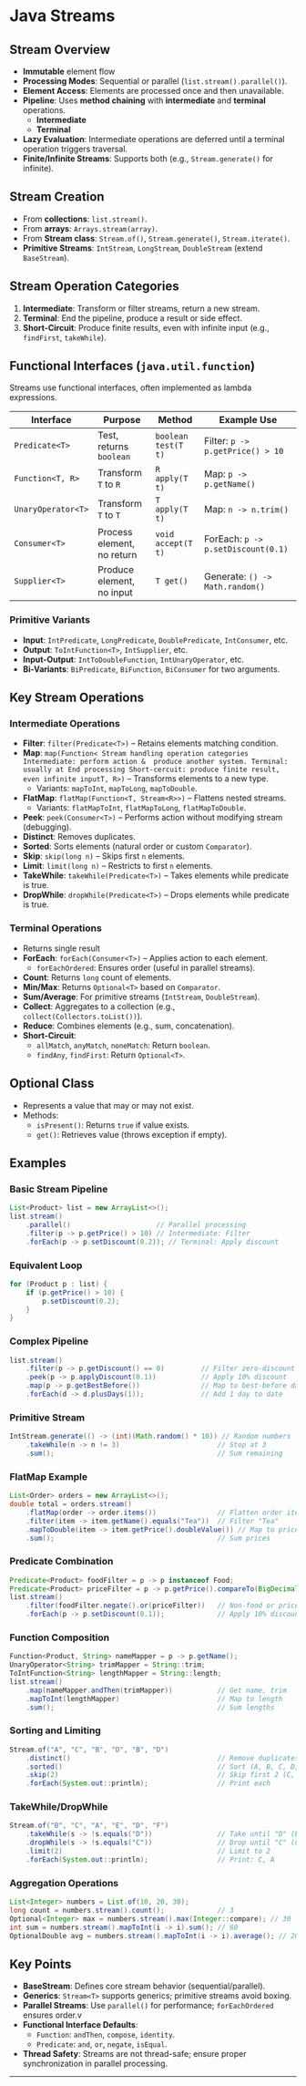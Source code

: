 # **Java Streams**

## **Stream Overview**
- **Immutable** element flow
- **Processing Modes**: Sequential or parallel (`list.stream().parallel()`).
- **Element Access**: Elements are processed once and then unavailable.
- **Pipeline**: Uses **method chaining** with **intermediate** and **terminal** operations.
  - **Intermediate**
  - **Terminal**
- **Lazy Evaluation**: Intermediate operations are deferred until a terminal operation triggers traversal.
- **Finite/Infinite Streams**: Supports both (e.g., `Stream.generate()` for infinite).

## **Stream Creation**
- From **collections**: `list.stream()`.
- From **arrays**: `Arrays.stream(array)`.
- From **Stream class**: `Stream.of()`, `Stream.generate()`, `Stream.iterate()`.
- **Primitive Streams**: `IntStream`, `LongStream`, `DoubleStream` (extend `BaseStream`).

## **Stream Operation Categories**
1. **Intermediate**: Transform or filter streams, return a new stream.
2. **Terminal**: End the pipeline, produce a result or side effect.
3. **Short-Circuit**: Produce finite results, even with infinite input (e.g., `findFirst`, `takeWhile`).

## **Functional Interfaces (`java.util.function`)**
Streams use functional interfaces, often implemented as lambda expressions.

| **Interface**      | **Purpose**                     | **Method**                     | **Example Use**                     |
|--------------------|---------------------------------|--------------------------------|-------------------------------------|
| `Predicate<T>`     | Test, returns `boolean`         | `boolean test(T t)`           | Filter: `p -> p.getPrice() > 10`   |
| `Function<T, R>`   | Transform `T` to `R`            | `R apply(T t)`                | Map: `p -> p.getName()`            |
| `UnaryOperator<T>` | Transform `T` to `T`            | `T apply(T t)`                | Map: `n -> n.trim()`               |
| `Consumer<T>`      | Process element, no return      | `void accept(T t)`            | ForEach: `p -> p.setDiscount(0.1)` |
| `Supplier<T>`      | Produce element, no input       | `T get()`                     | Generate: `() -> Math.random()`    |

### **Primitive Variants**
- **Input**: `IntPredicate`, `LongPredicate`, `DoublePredicate`, `IntConsumer`, etc.
- **Output**: `ToIntFunction<T>`, `IntSupplier`, etc.
- **Input-Output**: `IntToDoubleFunction`, `IntUnaryOperator`, etc.
- **Bi-Variants**: `BiPredicate`, `BiFunction`, `BiConsumer` for two arguments.

## **Key Stream Operations**
### **Intermediate Operations**
- **Filter**: `filter(Predicate<T>)` – Retains elements matching condition.
- **Map**: `map(Function<
Stream handling operation categories
    Intermediate: perform action &  produce another system.
    Terminal: usually at End processing
    Short-cercuit: produce finite result, even infinite inputT, R>)` – Transforms elements to a new type.
  - Variants: `mapToInt`, `mapToLong`, `mapToDouble`.
- **FlatMap**: `flatMap(Function<T, Stream<R>>)` – Flattens nested streams.
  - Variants: `flatMapToInt`, `flatMapToLong`, `flatMapToDouble`.
- **Peek**: `peek(Consumer<T>)` – Performs action without modifying stream (debugging).
- **Distinct**: Removes duplicates.
- **Sorted**: Sorts elements (natural order or custom `Comparator`).
- **Skip**: `skip(long n)` – Skips first `n` elements.
- **Limit**: `limit(long n)` – Restricts to first `n` elements.
- **TakeWhile**: `takeWhile(Predicate<T>)` – Takes elements while predicate is true.
- **DropWhile**: `dropWhile(Predicate<T>)` – Drops elements while predicate is true.

### **Terminal Operations**
- Returns single result
- **ForEach**: `forEach(Consumer<T>)` – Applies action to each element.
  - `forEachOrdered`: Ensures order (useful in parallel streams).
- **Count**: Returns `long` count of elements.
- **Min/Max**: Returns `Optional<T>` based on `Comparator`.
- **Sum/Average**: For primitive streams (`IntStream`, `DoubleStream`).
- **Collect**: Aggregates to a collection (e.g., `collect(Collectors.toList())`).
- **Reduce**: Combines elements (e.g., sum, concatenation).
- **Short-Circuit**:
  - `allMatch`, `anyMatch`, `noneMatch`: Return `boolean`.
  - `findAny`, `findFirst`: Return `Optional<T>`.

## **Optional Class**
- Represents a value that may or may not exist.
- Methods:
  - `isPresent()`: Returns `true` if value exists.
  - `get()`: Retrieves value (throws exception if empty).

## **Examples**
### **Basic Stream Pipeline**
```java
List<Product> list = new ArrayList<>();
list.stream()
    .parallel()                     // Parallel processing
    .filter(p -> p.getPrice() > 10) // Intermediate: Filter
    .forEach(p -> p.setDiscount(0.2)); // Terminal: Apply discount
```

### **Equivalent Loop**
```java
for (Product p : list) {
    if (p.getPrice() > 10) {
        p.setDiscount(0.2);
    }
}
```

### **Complex Pipeline**
```java
list.stream()
    .filter(p -> p.getDiscount() == 0)         // Filter zero-discount products
    .peek(p -> p.applyDiscount(0.1))           // Apply 10% discount
    .map(p -> p.getBestBefore())               // Map to best-before date
    .forEach(d -> d.plusDays(1));              // Add 1 day to date
```

### **Primitive Stream**
```java
IntStream.generate(() -> (int)(Math.random() * 10)) // Random numbers
    .takeWhile(n -> n != 3)                        // Stop at 3
    .sum();                                        // Sum remaining
```

### **FlatMap Example**
```java
List<Order> orders = new ArrayList<>();
double total = orders.stream()
    .flatMap(order -> order.items())               // Flatten order items
    .filter(item -> item.getName().equals("Tea"))  // Filter "Tea"
    .mapToDouble(item -> item.getPrice().doubleValue()) // Map to price
    .sum();                                        // Sum prices
```

### **Predicate Combination**
```java
Predicate<Product> foodFilter = p -> p instanceof Food;
Predicate<Product> priceFilter = p -> p.getPrice().compareTo(BigDecimal.valueOf(2)) < 0;
list.stream()
    .filter(foodFilter.negate().or(priceFilter))   // Non-food or price < 2
    .forEach(p -> p.setDiscount(0.1));             // Apply 10% discount
```

### **Function Composition**
```java
Function<Product, String> nameMapper = p -> p.getName();
UnaryOperator<String> trimMapper = String::trim;
ToIntFunction<String> lengthMapper = String::length;
list.stream()
    .map(nameMapper.andThen(trimMapper))           // Get name, trim
    .mapToInt(lengthMapper)                        // Map to length
    .sum();                                        // Sum lengths
```

### **Sorting and Limiting**
```java
Stream.of("A", "C", "B", "D", "B", "D")
    .distinct()                                    // Remove duplicates
    .sorted()                                      // Sort (A, B, C, D)
    .skip(2)                                       // Skip first 2 (C, D)
    .forEach(System.out::println);                 // Print each
```

### **TakeWhile/DropWhile**
```java
Stream.of("B", "C", "A", "E", "D", "F")
    .takeWhile(s -> !s.equals("D"))                // Take until "D" (B, C, A)
    .dropWhile(s -> !s.equals("C"))                // Drop until "C" (C, A)
    .limit(2)                                      // Limit to 2
    .forEach(System.out::println);                 // Print: C, A
```

### **Aggregation Operations**
```java
List<Integer> numbers = List.of(10, 20, 30);
long count = numbers.stream().count();             // 3
Optional<Integer> max = numbers.stream().max(Integer::compare); // 30
int sum = numbers.stream().mapToInt(i -> i).sum(); // 60
OptionalDouble avg = numbers.stream().mapToInt(i -> i).average(); // 20.0
```

## **Key Points**
- **BaseStream**: Defines core stream behavior (sequential/parallel).
- **Generics**: `Stream<T>` supports generics; primitive streams avoid boxing.
- **Parallel Streams**: Use `parallel()` for performance; `forEachOrdered` ensures order.v
- **Functional Interface Defaults**:
  - `Function`: `andThen`, `compose`, `identity`.
  - `Predicate`: `and`, `or`, `negate`, `isEqual`.
- **Thread Safety**: Streams are not thread-safe; ensure proper synchronization in parallel processing.

---
